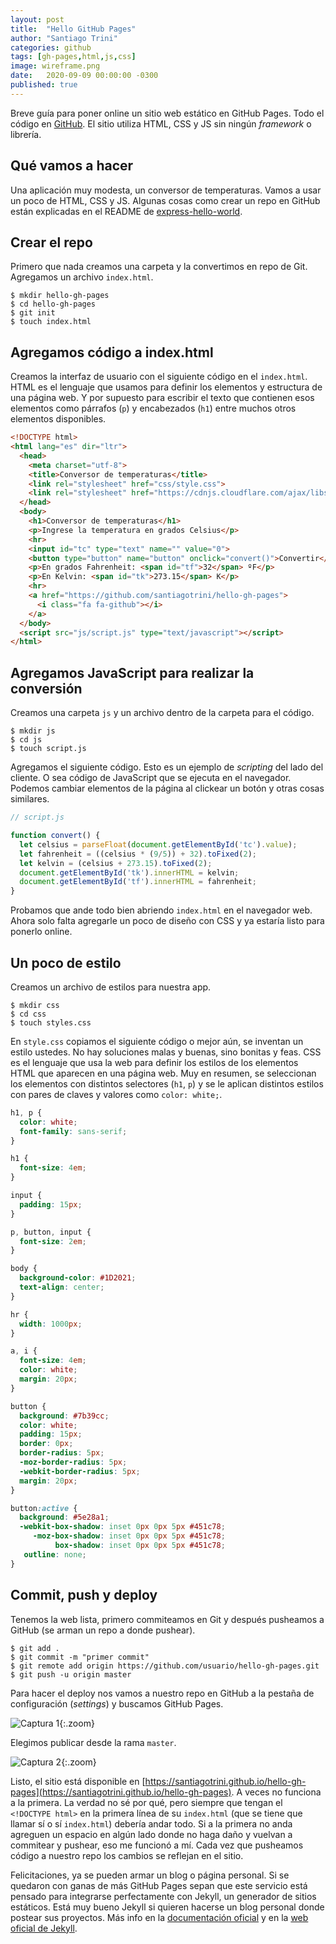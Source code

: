 ```yaml
---
layout: post
title:  "Hello GitHub Pages"
author: "Santiago Trini"
categories: github
tags: [gh-pages,html,js,css]
image: wireframe.png
date:   2020-09-09 00:00:00 -0300
published: true
---
```


Breve guía para poner online un sitio web estático en GitHub Pages. Todo el código en [GitHub](https://github.com/santiagotrini/hello-gh-pages). El sitio utiliza HTML, CSS y JS sin ningún _framework_ o librería.

## Qué vamos a hacer

Una aplicación muy modesta, un conversor de temperaturas. Vamos a usar un poco de HTML, CSS y JS. Algunas cosas como crear un repo en GitHub están explicadas en el README de [express-hello-world](https://github.com/santiagotrini/express-hello-world).

## Crear el repo

Primero que nada creamos una carpeta y la convertimos en repo de Git. Agregamos un archivo `index.html`.

```console
$ mkdir hello-gh-pages
$ cd hello-gh-pages
$ git init
$ touch index.html
```  

## Agregamos código a index.html

Creamos la interfaz de usuario con el siguiente código en el `index.html`. HTML es el lenguaje que usamos para definir los elementos y estructura de una página web. Y por supuesto para escribir el texto que contienen esos elementos como párrafos (`p`) y encabezados (`h1`) entre muchos otros elementos disponibles.

```html
<!DOCTYPE html>
<html lang="es" dir="ltr">
  <head>
    <meta charset="utf-8">
    <title>Conversor de temperaturas</title>
    <link rel="stylesheet" href="css/style.css">
    <link rel="stylesheet" href="https://cdnjs.cloudflare.com/ajax/libs/font-awesome/4.7.0/css/font-awesome.min.css">
  </head>
  <body>
    <h1>Conversor de temperaturas</h1>
    <p>Ingrese la temperatura en grados Celsius</p>
    <hr>
    <input id="tc" type="text" name="" value="0">
    <button type="button" name="button" onclick="convert()">Convertir</button>
    <p>En grados Fahrenheit: <span id="tf">32</span> ºF</p>
    <p>En Kelvin: <span id="tk">273.15</span> K</p>
    <hr>
    <a href="https://github.com/santiagotrini/hello-gh-pages">
      <i class="fa fa-github"></i>
    </a>
  </body>
  <script src="js/script.js" type="text/javascript"></script>
</html>

```

## Agregamos JavaScript para realizar la conversión

Creamos una carpeta `js` y un archivo dentro de la carpeta para el código.

```console
$ mkdir js
$ cd js
$ touch script.js
```
Agregamos el siguiente código. Esto es un ejemplo de _scripting_ del lado del cliente. O sea código de JavaScript que se ejecuta en el navegador. Podemos cambiar elementos de la página al clickear un botón y otras cosas similares.

```js
// script.js

function convert() {
  let celsius = parseFloat(document.getElementById('tc').value);
  let fahrenheit = ((celsius * (9/5)) + 32).toFixed(2);
  let kelvin = (celsius + 273.15).toFixed(2);
  document.getElementById('tk').innerHTML = kelvin;
  document.getElementById('tf').innerHTML = fahrenheit;
}
```

Probamos que ande todo bien abriendo `index.html` en el navegador web. Ahora solo falta agregarle un poco de diseño con CSS y ya estaría listo para ponerlo online.

## Un poco de estilo

Creamos un archivo de estilos para nuestra app.

```console
$ mkdir css
$ cd css
$ touch styles.css
```

En `style.css` copiamos el siguiente código o mejor aún, se inventan un estilo ustedes. No hay soluciones malas y buenas, sino bonitas y feas. CSS es el lenguaje que usa la web para definir los estilos de los elementos HTML que aparecen en una página web. Muy en resumen, se seleccionan los elementos con distintos selectores (`h1`, `p`) y se le aplican distintos estilos con pares de claves y valores como `color: white;`.

```css
h1, p {
  color: white;
  font-family: sans-serif;
}

h1 {
  font-size: 4em;
}

input {
  padding: 15px;
}

p, button, input {
  font-size: 2em;
}

body {
  background-color: #1D2021;
  text-align: center;
}

hr {
  width: 1000px;
}

a, i {
  font-size: 4em;
  color: white;
  margin: 20px;
}

button {
  background: #7b39cc;
  color: white;
  padding: 15px;
  border: 0px;
  border-radius: 5px;
  -moz-border-radius: 5px;
  -webkit-border-radius: 5px;
  margin: 20px;
}

button:active {
  background: #5e28a1;
  -webkit-box-shadow: inset 0px 0px 5px #451c78;
     -moz-box-shadow: inset 0px 0px 5px #451c78;
          box-shadow: inset 0px 0px 5px #451c78;
   outline: none;
}
```

## Commit, push y deploy

Tenemos la web lista, primero commiteamos en Git y después pusheamos a GitHub (se arman un repo a donde pushear).

```
$ git add .
$ git commit -m "primer commit"
$ git remote add origin https://github.com/usuario/hello-gh-pages.git
$ git push -u origin master
```

Para hacer el deploy nos vamos a nuestro repo en GitHub a la pestaña de configuración (_settings_) y buscamos GitHub Pages.

![Captura 1](../assets/img/gh-pages/settings.png){:.zoom}

Elegimos publicar desde la rama `master`.

![Captura 2](../assets/img/gh-pages/master.png){:.zoom}

Listo, el sitio está disponible en [https://santiagotrini.github.io/hello-gh-pages](https://santiagotrini.github.io/hello-gh-pages). A veces no funciona a la primera. La verdad no sé por qué, pero siempre que tengan el `<!DOCTYPE html>` en la primera línea de su `index.html` (que se tiene que llamar sí o sí `index.html`) debería andar todo. Si a la primera no anda agreguen un espacio en algún lado donde no haga daño y vuelvan a commitear y pushear, eso me funcionó a mí. Cada vez que pusheamos código a nuestro repo los cambios se reflejan en el sitio.

Felicitaciones, ya se pueden armar un blog o página personal.
Si se quedaron con ganas de más GitHub Pages sepan que este servicio está pensado para integrarse perfectamente con Jekyll, un generador de sitios estáticos.
Está muy bueno Jekyll si quieren hacerse un blog personal donde postear sus proyectos.
Más info en la [documentación oficial](https://help.github.com/es/github/working-with-github-pages) y en la [web oficial de Jekyll](https://jekyllrb.com/).
